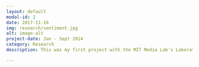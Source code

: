 ```yaml
---
layout: default
modal-id: 2
date: 2017-11-16
img: research/sentiment.jpg
alt: image-alt
project-date: Jan - Sept 2014
category: Research
description: This was my first project with the MIT Media Lab's Laboratory for Social Machines (LSM), at the time known as the Cognitive Machines group. Over the semester and following summer, I created a tweet annotation website, and experimented with different features and classifiers. We ultimately found that a contextual classifier performed the best, and published in EMNLP 2015!

---
```

